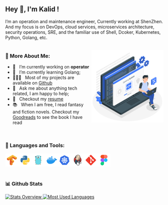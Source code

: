 ## Hey 👋, I'm Kalid !

I’m an operation and maintenance engineer, Currently working at ShenZhen. And my focus is on DevOps, cloud services, microservices architecture, security operations, SRE, and the familiar use of Shell, Dcoker, Kubernetes, Python, Golang, etc.
<br/>
<br/>

<img align="right" alt="SVG" src="./img/operating-system-amico.svg" width="230px"/>
  
### 🧐 More About Me:

- 🔭 &nbsp; I’m currently working on **operator**
- 🌱 &nbsp; I’m currently learning Golang; 
- 👨🏻‍💻 &nbsp; Most of my projects are available on [Github](https://github.com/dishuihengxin?tab=repositories)
- 💬 &nbsp; Ask me about anything tech related, I am happy to help;
- 📝 &nbsp; Checkout my [resume](https://kalid.io)
- 📚 &nbsp; When I am free, I read fantasy and fiction novels. Checkout my [Goodreads](https://kalid.io) to see the book I have read

<br>

### 🔨 Languages and Tools:

<a href="https://www.tensorflow.org" target="_blank"> <img align="left" src="./img/tensorflow.svg" alt="tensorflow" height="42px"/> </a> 
<a href="https://www.python.org" target="_blank"><img align="left" alt="Python" height ="42px" src="./img/python.svg"></a>
<a href="https://golang.google.cn/" target="_blank"> <img align="left" alt="Golang" height ="42px" src="./img/golang.svg"> </a>
<a href="https://www.docker.com/" target="_blank"><img align="left" alt="Docker" height ="42px" src="./img/docker.svg"></a>
<a href="https://kubernetes.io/" target="_blank"><img align="left" alt="Kubernetes" height ="42px" src="./img/kubernetes.svg"></a>
<a href="https://www.jenkins.io/" target="_blank"> <img align="left" src="./img/jenkins.svg" alt="Jenkins" height ="42px"/> </a>

<a href="https://git-scm.com/" target="_blank"> <img src="./img/git-scm.svg" align="left" alt="git" height='42px'/> </a>
<a href="https://www.figma.com/" target="_blank"> <img src="./img/figma.svg" alt="figma" height='42px'/> </a>
<br>
<br>

### 📊 Github Stats

<a href='https://github-readme-stats.vercel.app/api?username=dishuihengxin&show_icons=true&theme=radical'>
  
![Stats Overview](https://github-readme-stats.vercel.app/api?username=dishuihengxin&show_icons=true&theme=radical)
![Most Used Languages](https://github-readme-stats.vercel.app/api/top-langs/?username=dishuihengxin&layout=compact&text_color=daf7dc&bg_color=151515)

</a>


